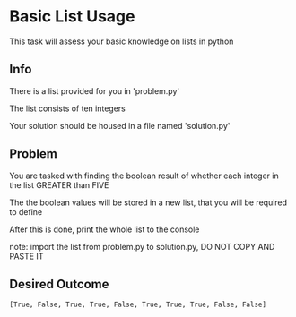 # Basic List Usage
This task will assess your basic knowledge on lists in python

## Info
There is a list provided for you in 'problem.py'

The list consists of ten integers

Your solution should be housed in a file named 'solution.py'

## Problem
You are tasked with finding the boolean result of whether each integer in the list GREATER than FIVE

The the boolean values will be stored in a new list, that you will be required to define

After this is done, print the whole list to the console

note: import the list from problem.py to solution.py, DO NOT COPY AND PASTE IT 

## Desired Outcome

    [True, False, True, True, False, True, True, True, False, False]
